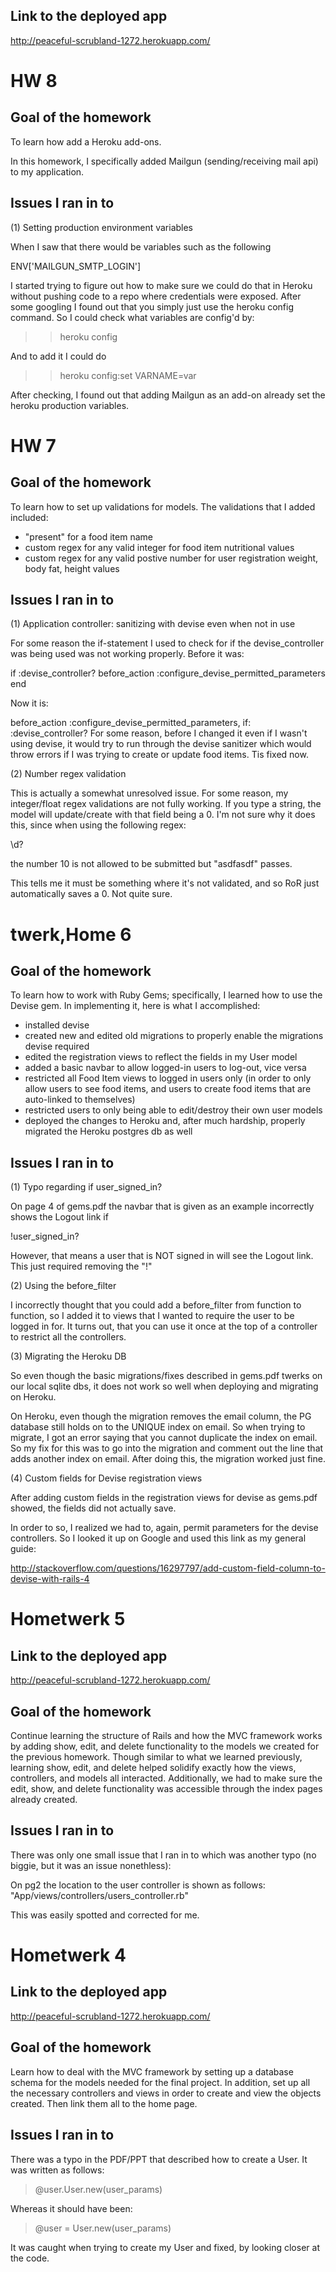 Link to the deployed app
------------------------
http://peaceful-scrubland-1272.herokuapp.com/

# HW 8

Goal of the homework
--------------------
To learn how add a Heroku add-ons.

In this homework, I specifically added Mailgun (sending/receiving mail api) to my application.

Issues I ran in to
------------------

(1) Setting production environment variables

When I saw that there would be variables such as the following

ENV['MAILGUN_SMTP_LOGIN']

I started trying to figure out how to make sure we could do that in Heroku without pushing code to a repo where credentials were exposed. After some googling I found out that you simply just use the heroku config command. So I could check what variables are config'd by:

>> heroku config

And to add it I could do

>> heroku config:set VARNAME=var

After checking, I found out that adding Mailgun as an add-on already set the heroku production variables.

# HW 7
Goal of the homework
--------------------
To learn how to set up validations for models.
The validations that I added included:
- "present" for a food item name
- custom regex for any valid integer for food item nutritional values
- custom regex for any valid postive number for user registration weight, body fat, height values

Issues I ran in to
------------------

(1) Application controller: sanitizing with devise even when not in use

For some reason the if-statement I used to check for if the devise_controller was being used was not working properly. Before it was:

  if :devise_controller?
    before_action :configure_devise_permitted_parameters
  end

Now it is:

  before_action :configure_devise_permitted_parameters, if: :devise_controller?	
For some reason, before I changed it even if I wasn't using devise, it would try to run through the devise sanitizer which would throw errors if I was trying to create or update food items. Tis fixed now.

(2) Number regex validation

This is actually a somewhat unresolved issue. For some reason, my integer/float regex validations are not fully working. If you type a string, the model will update/create with that field being a 0. I'm not sure why it does this, since when using the following regex:

\d?

the number 10 is not allowed to be submitted but "asdfasdf" passes.

This tells me it must be something where it's not validated, and so RoR just automatically saves a 0. Not quite sure.


# twerk,Home 6


Goal of the homework
--------------------
To learn how to work with Ruby Gems; specifically, I learned how to use the Devise gem.
In implementing it, here is what I accomplished:
- installed devise
- created new and edited old migrations to properly enable the migrations devise required
- edited the registration views to reflect the fields in my User model
- added a basic navbar to allow logged-in users to log-out, vice versa
- restricted all Food Item views to logged in users only (in order to only allow users to see food items, and users to create food items that are auto-linked to themselves)
- restricted users to only being able to edit/destroy their own user models
- deployed the changes to Heroku and, after much hardship, properly migrated the Heroku postgres db as well

Issues I ran in to
------------------

(1) Typo regarding if user_signed_in?

On page 4 of gems.pdf the navbar that is given as an example incorrectly shows the Logout link if 

!user_signed_in?

However, that means a user that is NOT signed in will see the Logout link. This just required removing the "!"

(2) Using the before_filter

I incorrectly thought that you could add a before_filter from function to function, so I added it to views that I wanted to require the user to be logged in for. It turns out, that you can use it once at the top of a controller to restrict all the controllers.

(3) Migrating the Heroku DB

So even though the basic migrations/fixes described in gems.pdf twerks on our local sqlite dbs, it does not work so well when deploying and migrating on Heroku.

On Heroku, even though the migration removes the email column, the PG database still holds on to the UNIQUE index on email. So when trying to migrate, I got an error saying that you cannot duplicate the index on email.
So my fix for this was to go into the migration and comment out the line that adds another index on email. After doing this, the migration worked just fine.

(4) Custom fields for Devise registration views

After adding custom fields in the registration views for devise as gems.pdf showed, the fields did not actually save. 

In order to so, I realized we had to, again, permit parameters for the devise controllers. So I looked it up on Google and used this link as my general guide:

http://stackoverflow.com/questions/16297797/add-custom-field-column-to-devise-with-rails-4

# Hometwerk 5

Link to the deployed app
------------------------
http://peaceful-scrubland-1272.herokuapp.com/

Goal of the homework
--------------------
Continue learning the structure of Rails and how the MVC framework works by adding show, edit, and delete functionality to the models we created for the previous homework. Though similar to what we learned previously, learning show, edit, and delete helped solidify exactly how the views, controllers, and models all interacted. Additionally, we had to make sure the edit, show, and delete functionality was accessible through the index pages already created.

Issues I ran in to
------------------

There was only one small issue that I ran in to which was another typo (no biggie, but it was an issue nonethless):

On pg2 the location to the user controller is shown as follows:
"App/views/controllers/users_controller.rb"

This was easily spotted and corrected for me.

# Hometwerk 4

Link to the deployed app
------------------------
http://peaceful-scrubland-1272.herokuapp.com/

Goal of the homework
--------------------
Learn how to deal with the MVC framework by setting up a database schema for the models needed for the final project. In addition, set up all the necessary controllers and views in order to create and view the objects created. Then link them all to the home page.

Issues I ran in to
------------------

There was a typo in the PDF/PPT that described how to create a User.
It was written as follows:

> @user.User.new(user_params)

Whereas it should have been:

> @user = User.new(user_params)

It was caught when trying to create my User and fixed, by looking closer at the code.



